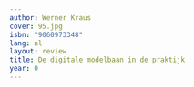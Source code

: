 ```yaml
---
author: Werner Kraus
cover: 95.jpg
isbn: "9060973348"
lang: nl
layout: review
title: De digitale modelbaan in de praktijk
year: 0
---
```

